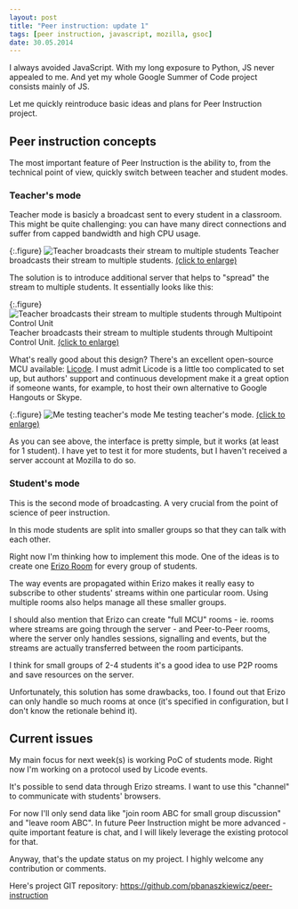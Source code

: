 ```yaml
---
layout: post
title: "Peer instruction: update 1"
tags: [peer instruction, javascript, mozilla, gsoc]
date: 30.05.2014
---
```


I always avoided JavaScript. With my long exposure to Python, JS never
appealed to me. And yet my whole Google Summer of Code project consists
mainly of JS.

Let me quickly reintroduce basic ideas and plans for Peer Instruction
project.

Peer instruction concepts
-------------------------

The most important feature of Peer Instruction is the ability to, from
the technical point of view, quickly switch between teacher and student
modes.

### Teacher's mode

Teacher mode is basicly a broadcast sent to every student in a
classroom. This might be quite challenging: you can have many direct
connections and suffer from capped bandwidth and high CPU usage.

{:.figure}
![Teacher broadcasts their stream to multiple students](http://i.imgur.com/ZRhkiWq.png)
Teacher broadcasts their stream to multiple students. [(click to enlarge)](http://imgur.com/ZRhkiWq)

The solution is to introduce additional server that helps to "spread"
the stream to multiple students. It essentially looks like this:

{:.figure}
![Teacher broadcasts their stream to multiple students through Multipoint Control Unit](http://i.imgur.com/QP13jQQ.png)
Teacher broadcasts their stream to multiple students through Multipoint Control
Unit. [(click to enlarge)](http://imgur.com/QP13jQQ)

What's really good about this design? There's an excellent open-source
MCU available: [Licode](http://lynckia.com/licode/). I must admit Licode
is a little too complicated to set up, but authors' support and
continuous development make it a great option if someone wants, for
example, to host their own alternative to Google Hangouts or Skype.

{:.figure}
![Me testing teacher's mode](http://i.imgur.com/CNGCY7S.png)
Me testing teacher's mode. [(click to enlarge)](http://imgur.com/CNGCY7S)

As you can see above, the interface is pretty simple, but it works (at
least for 1 student). I have yet to test it for more students, but I
haven't received a server account at Mozilla to do so.

### Student's mode

This is the second mode of broadcasting. A very crucial from the point
of science of peer instruction.

In this mode students are split into smaller groups so that they can
talk with each other.

Right now I'm thinking how to implement this mode. One of the ideas is
to create one [Erizo
Room](http://lynckia.com/licode/client-api.html#room) for every group of
students.

The way events are propagated within Erizo makes it really easy to
subscribe to other students' streams within one particular room. Using
multiple rooms also helps manage all these smaller groups.

I should also mention that Erizo can create "full MCU" rooms - ie. rooms
where streams are going through the server - and Peer-to-Peer rooms,
where the server only handles sessions, signalling and events, but the
streams are actually transferred between the room participants.

I think for small groups of 2-4 students it's a good idea to use P2P
rooms and save resources on the server.

Unfortunately, this solution has some drawbacks, too. I found out that
Erizo can only handle so much rooms at once (it's specified in
configuration, but I don't know the retionale behind it).

Current issues
--------------

My main focus for next week(s) is working PoC of students mode. Right
now I'm working on a protocol used by Licode events.

It's possible to send data through Erizo streams. I want to use this
"channel" to communicate with students' browsers.

For now I'll only send data like "join room ABC for small group
discussion" and "leave room ABC". In future Peer Instruction might be
more advanced - quite important feature is chat, and I will likely
leverage the existing protocol for that.

Anyway, that's the update status on my project. I highly welcome any
contribution or comments.

Here's project GIT repository:
<https://github.com/pbanaszkiewicz/peer-instruction>
